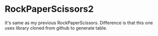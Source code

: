 # RockPaperScissors2
It's same as my previous RockPaperScissors. Difference is that this one uses library cloned from github to generate table.
